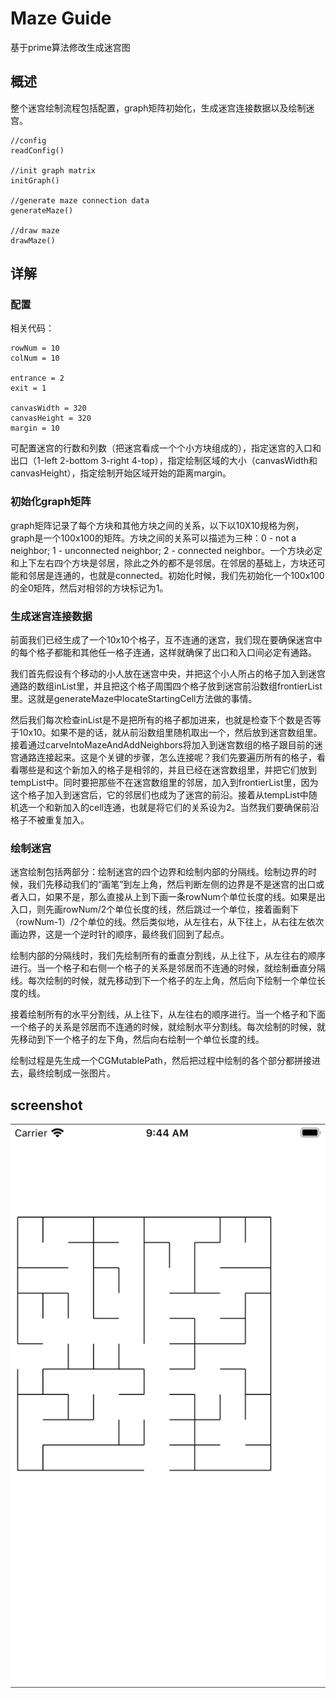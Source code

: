 #  Maze Guide

基于prime算法修改生成迷宫图

## 概述

整个迷宫绘制流程包括配置，graph矩阵初始化，生成迷宫连接数据以及绘制迷宫。
```
//config
readConfig()

//init graph matrix
initGraph()

//generate maze connection data
generateMaze()

//draw maze
drawMaze()
```

## 详解
### 配置
相关代码：
```
rowNum = 10
colNum = 10

entrance = 2
exit = 1

canvasWidth = 320
canvasHeight = 320
margin = 10
```
可配置迷宫的行数和列数（把迷宫看成一个个小方块组成的），指定迷宫的入口和出口（1-left 2-bottom 3-right 4-top），指定绘制区域的大小（canvasWidth和canvasHeight），指定绘制开始区域开始的距离margin。

### 初始化graph矩阵
graph矩阵记录了每个方块和其他方块之间的关系，以下以10X10规格为例，graph是一个100x100的矩阵。方块之间的关系可以描述为三种：0 - not a neighbor; 1 - unconnected neighbor; 2 - connected neighbor。一个方块必定和上下左右四个方块是邻居，除此之外的都不是邻居。在邻居的基础上，方块还可能和邻居是连通的，也就是connected。初始化时候，我们先初始化一个100x100的全0矩阵，然后对相邻的方块标记为1。

### 生成迷宫连接数据
前面我们已经生成了一个10x10个格子，互不连通的迷宫，我们现在要确保迷宫中的每个格子都能和其他任一格子连通，这样就确保了出口和入口间必定有通路。

我们首先假设有个移动的小人放在迷宫中央，并把这个小人所占的格子加入到迷宫通路的数组inList里，并且把这个格子周围四个格子放到迷宫前沿数组frontierList里。这就是generateMaze中locateStartingCell方法做的事情。

然后我们每次检查inList是不是把所有的格子都加进来，也就是检查下个数是否等于10x10。如果不是的话，就从前沿数组里随机取出一个，然后放到迷宫数组里。接着通过carveIntoMazeAndAddNeighbors将加入到迷宫数组的格子跟目前的迷宫通路连接起来。这是个关键的步骤，怎么连接呢？我们先要遍历所有的格子，看看哪些是和这个新加入的格子是相邻的，并且已经在迷宫数组里，并把它们放到tempList中。同时要把那些不在迷宫数组里的邻居，加入到frontierList里，因为这个格子加入到迷宫后，它的邻居们也成为了迷宫的前沿。接着从tempList中随机选一个和新加入的cell连通，也就是将它们的关系设为2。当然我们要确保前沿格子不被重复加入。


### 绘制迷宫
迷宫绘制包括两部分：绘制迷宫的四个边界和绘制内部的分隔线。绘制边界的时候，我们先移动我们的“画笔”到左上角，然后判断左侧的边界是不是迷宫的出口或者入口，如果不是，那么直接从上到下画一条rowNum个单位长度的线。如果是出入口，则先画rowNum/2个单位长度的线，然后跳过一个单位，接着画剩下（rowNum-1）/2个单位的线。然后类似地，从左往右，从下往上，从右往左依次画边界，这是一个逆时针的顺序，最终我们回到了起点。

绘制内部的分隔线时，我们先绘制所有的垂直分割线，从上往下，从左往右的顺序进行。当一个格子和右侧一个格子的关系是邻居而不连通的时候，就绘制垂直分隔线。每次绘制的时候，就先移动到下一个格子的左上角，然后向下绘制一个单位长度的线。

接着绘制所有的水平分割线，从上往下，从左往右的顺序进行。当一个格子和下面一个格子的关系是邻居而不连通的时候，就绘制水平分割线。每次绘制的时候，就先移动到下一个格子的左下角，然后向右绘制一个单位长度的线。

绘制过程是先生成一个CGMutablePath，然后把过程中绘制的各个部分都拼接进去，最终绘制成一张图片。

## screenshot
![](https://raw.githubusercontent.com/Mamong/Maze/master/1.png)
